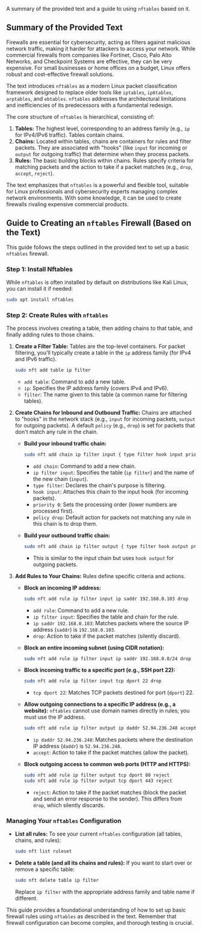A summary of the provided text and a guide to using `nftables` based on it.

## Summary of the Provided Text

Firewalls are essential for cybersecurity, acting as filters against malicious network traffic, making it harder for attackers to access your network. While commercial firewalls from companies like Fortinet, Cisco, Palo Alto Networks, and Checkpoint Systems are effective, they can be very expensive. For small businesses or home offices on a budget, Linux offers robust and cost-effective firewall solutions.

The text introduces `nftables` as a modern Linux packet classification framework designed to replace older tools like `iptables`, `ip6tables`, `arptables`, and `ebtables`. `nftables` addresses the architectural limitations and inefficiencies of its predecessors with a fundamental redesign.

The core structure of `nftables` is hierarchical, consisting of:

1.  **Tables:** The highest level, corresponding to an address family (e.g., `ip` for IPv4/IPv6 traffic). Tables contain chains.
2.  **Chains:** Located within tables, chains are containers for rules and filter packets. They are associated with "hooks" (like `input` for incoming or `output` for outgoing traffic) that determine when they process packets.
3.  **Rules:** The basic building blocks within chains. Rules specify criteria for matching packets and the action to take if a packet matches (e.g., `drop`, `accept`, `reject`).

The text emphasizes that `nftables` is a powerful and flexible tool, suitable for Linux professionals and cybersecurity experts managing complex network environments. With some knowledge, it can be used to create firewalls rivaling expensive commercial products.

## Guide to Creating an `nftables` Firewall (Based on the Text)

This guide follows the steps outlined in the provided text to set up a basic `nftables` firewall.

### Step 1: Install Nftables

While `nftables` is often installed by default on distributions like Kali Linux, you can install it if needed:
```bash
sudo apt install nftables
```

### Step 2: Create Rules with `nftables`

The process involves creating a table, then adding chains to that table, and finally adding rules to those chains.

1.  **Create a Filter Table:**
    Tables are the top-level containers. For packet filtering, you'll typically create a table in the `ip` address family (for IPv4 and IPv6 traffic).
    ```bash
    sudo nft add table ip filter
    ```
    * `add table`: Command to add a new table.
    * `ip`: Specifies the IP address family (covers IPv4 and IPv6).
    * `filter`: The name given to this table (a common name for filtering tables).

2.  **Create Chains for Inbound and Outbound Traffic:**
    Chains are attached to "hooks" in the network stack (e.g., `input` for incoming packets, `output` for outgoing packets). A default `policy` (e.g., `drop`) is set for packets that don't match any rule in the chain.

    * **Build your inbound traffic chain:**
        ```bash
        sudo nft add chain ip filter input { type filter hook input priority 0; policy drop; }
        ```
        * `add chain`: Command to add a new chain.
        * `ip filter input`: Specifies the table (`ip filter`) and the name of the new chain (`input`).
        * `type filter`: Declares the chain's purpose is filtering.
        * `hook input`: Attaches this chain to the input hook (for incoming packets).
        * `priority 0`: Sets the processing order (lower numbers are processed first).
        * `policy drop`: Default action for packets not matching any rule in this chain is to drop them.

    * **Build your outbound traffic chain:**
        ```bash
        sudo nft add chain ip filter output { type filter hook output priority 0; policy drop; }
        ```
        * This is similar to the input chain but uses `hook output` for outgoing packets.

3.  **Add Rules to Your Chains:**
    Rules define specific criteria and actions.

    * **Block an incoming IP address:**
        ```bash
        sudo nft add rule ip filter input ip saddr 192.168.0.103 drop
        ```
        * `add rule`: Command to add a new rule.
        * `ip filter input`: Specifies the table and chain for the rule.
        * `ip saddr 192.168.0.103`: Matches packets where the source IP address (`saddr`) is `192.168.0.103`.
        * `drop`: Action to take if the packet matches (silently discard).

    * **Block an entire incoming subnet (using CIDR notation):**
        ```bash
        sudo nft add rule ip filter input ip saddr 192.168.0.0/24 drop
        ```

    * **Block incoming traffic to a specific port (e.g., SSH port 22):**
        ```bash
        sudo nft add rule ip filter input tcp dport 22 drop
        ```
        * `tcp dport 22`: Matches TCP packets destined for port (`dport`) 22.

    * **Allow outgoing connections to a specific IP address (e.g., a website):**
        `nftables` cannot use domain names directly in rules; you must use the IP address.
        ```bash
        sudo nft add rule ip filter output ip daddr 52.94.236.248 accept
        ```
        * `ip daddr 52.94.236.248`: Matches packets where the destination IP address (`daddr`) is `52.94.236.248`.
        * `accept`: Action to take if the packet matches (allow the packet).

    * **Block outgoing access to common web ports (HTTP and HTTPS):**
        ```bash
        sudo nft add rule ip filter output tcp dport 80 reject
        sudo nft add rule ip filter output tcp dport 443 reject
        ```
        * `reject`: Action to take if the packet matches (block the packet and send an error response to the sender). This differs from `drop`, which silently discards.

### Managing Your `nftables` Configuration

* **List all rules:**
    To see your current `nftables` configuration (all tables, chains, and rules):
    ```bash
    sudo nft list ruleset
    ```

* **Delete a table (and all its chains and rules):**
    If you want to start over or remove a specific table:
    ```bash
    sudo nft delete table ip filter
    ```
    Replace `ip filter` with the appropriate address family and table name if different.

This guide provides a foundational understanding of how to set up basic firewall rules using `nftables` as described in the text. Remember that firewall configuration can become complex, and thorough testing is crucial.
